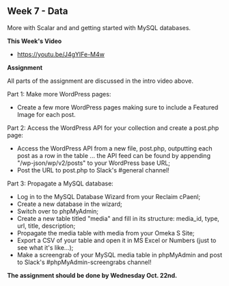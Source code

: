 ## Week 7 - Data

More with Scalar and and getting started with MySQL databases.

**This Week's Video**

- <https://youtu.be/J4gYIFe-M4w>

**Assignment**

All parts of the assignment are discussed in the intro video above.

Part 1: Make more WordPress pages:
- Create a few more WordPress pages making sure to include a Featured Image for each post.

Part 2: Access the WordPress API for your collection and create a post.php page:
- Access the WordPress API from a new file, post.php, outputting each post as a row in the table ... the API feed can be found by appending "/wp-json/wp/v2/posts" to your WordPress base URL;
- Post the URL to post.php to Slack's #general channel!

Part 3: Propagate a MySQL database:
- Log in to the MySQL Database Wizard from your Reclaim cPaenl;
- Create a new database in the wizard;
- Switch over to phpMyAdmin;
- Create a new table titled "media" and fill in its structure: media_id, type, url, title, description;
- Propagate the media table with media from your Omeka S Site;
- Export a CSV of your table and open it in MS Excel or Numbers (just to see what it's like...);
- Make a screengrab of your MySQL media table in phpMyAdmin and post to Slack's #phpMyAdmin-screengrabs channel!

**The assignment should be done by Wednesday Oct. 22nd.**
